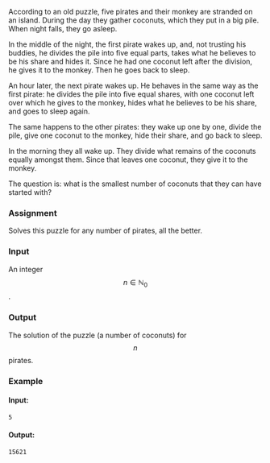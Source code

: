 According to an old puzzle, five pirates
and their monkey are stranded on an island. During the day they gather
coconuts, which they put in a big pile. When night falls, they go
asleep.

In the middle of the night, the first pirate wakes up, and, not trusting
his buddies, he divides the pile into five equal parts, takes what he
believes to be his share and hides it. Since he had one coconut left
after the division, he gives it to the monkey. Then he goes back to
sleep.

An hour later, the next pirate wakes up. He behaves in the same way as
the first pirate: he divides the pile into five equal shares, with one
coconut left over which he gives to the monkey, hides what he believes
to be his share, and goes to sleep again.

The same happens to the other pirates: they wake up one by one, divide
the pile, give one coconut to the monkey, hide their share, and go back
to sleep.

In the morning they all wake up. They divide what remains of the
coconuts equally amongst them. Since that leaves one coconut, they give
it to the monkey.

The question is: what is the smallest number of coconuts that they can
have started with?

### Assignment

Solves this puzzle for any number of pirates, all the better.  

### Input

An integer $$n \in \mathbb{N}_0$$.

### Output

The solution of the puzzle (a number of coconuts) for $$n$$ pirates.

### Example

#### Input:

```
5
```

#### Output:

```
15621
```
